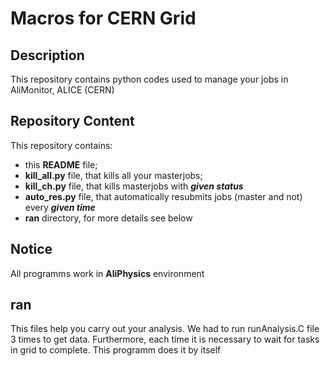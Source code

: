 # Macros for CERN Grid
## Description
This repository contains python codes used to manage your jobs in AliMonitor, ALICE (CERN)
## Repository Content
This repository contains:
* this __README__ file;
* __kill_all.py__ file, that kills all your masterjobs;
* __kill_ch.py__ file, that kills masterjobs with ___given status___
* __auto_res.py__ file, that automatically resubmits jobs (master and not) every ___given time___
* __ran__ directory, for more details see below
## Notice
All programms work in __AliPhysics__ environment
## __ran__ 
This files help you carry out your analysis.
We had to run runAnalysis.C file 3 times to get data. Furthermore, each time it is necessary to wait for tasks in grid to complete. 
This programm does it by itself
